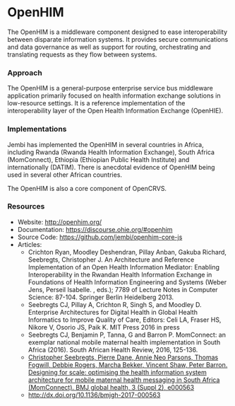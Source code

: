 # OpenHIM

The OpenHIM is a middleware component designed to ease interoperability
between disparate information systems. It provides secure communications
and data governance as well as support for routing, orchestrating and
translating requests as they flow between systems.

### Approach

The OpenHIM is a general-purpose enterprise service bus middleware
application primarily focused on health information exchange solutions
in low-resource settings. It is a reference implementation of the
interoperability layer of the Open Health Information Exchange
(OpenHIE).

### Implementations

Jembi has implemented the OpenHIM in several countries in Africa,
including Rwanda (Rwanda Health Information Exchange), South Africa
(MomConnect), Ethiopia (Ethiopian Public Health Institute) and
internationally (DATIM). There is anecdotal evidence of OpenHIM being
used in several other African countries.

The OpenHIM is also a core component of OpenCRVS.

### Resources

- Website: <http://openhim.org/>
- Documentation: <https://discourse.ohie.org/#openhim>
- Source Code: <https://github.com/jembi/openhim-core-js>
- Articles:
  - Crichton Ryan, Moodley Deshendran, Pillay Anban, Gakuba Richard,
    Seebregts, Christopher J. An Architecture and Reference
    Implementation of an Open Health Information Mediator: Enabling
    Interoperability in the Rwandan Health Information Exchange in
    Foundations of Health Information Engineering and Systems (Weber
    Jens, Perseil Isabelle. , eds.); 7789 of Lecture Notes in Computer
    Science: 87-104. Springer Berlin Heidelberg 2013.
  - Seebregts CJ, Pillay A, Crichton R, Singh S, and Moodley D.
    Enterprise Architectures for Digital Health in Global Health
    Informatics to Improve Quality of Care, Editors: Celi LA, Fraser HS,
    Nikore V, Osorio JS, Paik K. MIT Press 2016 in press
  - Seebregts CJ, Benjamin P, Tanna, G and Barron P. MomConnect: an
    exemplar national mobile maternal health implementation in South
    Africa (2016). South African Health Review, 2016, 125-136.
  - [Christopher Seebregts, Pierre Dane, Annie Neo Parsons, Thomas
    Fogwill, Debbie Rogers, Marcha Bekker, Vincent Shaw, Peter Barron.
    Designing for scale: optimising the health information system
    architecture for mobile maternal health messaging in South Africa
    (MomConnect). BMJ global health, 3 (Suppl 2),
    e000563](https://gh.bmj.com/content/3/Suppl_2/e000563?utm_source=trendmd&utm_medium=cpc&utm_campaign=bmjgh&utm_content=consumer&utm_term=0-A)
  - <http://dx.doi.org/10.1136/bmjgh-2017-000563>
